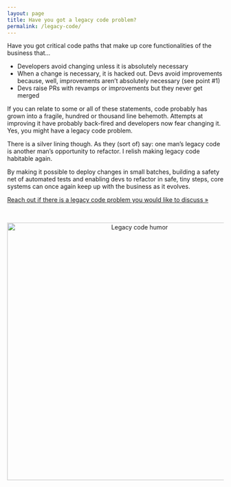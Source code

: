 ```yaml
---
layout: page
title: Have you got a legacy code problem?
permalink: /legacy-code/
---
```


Have you got critical code paths that make up core functionalities of the business that…

- Developers avoid changing unless it is absolutely necessary
- When a change is necessary, it is hacked out. Devs avoid improvements because, well, improvements aren’t absolutely necessary (see point #1)
- Devs raise PRs with revamps or improvements but they never get merged

If you can relate to some or all of these statements, code probably has grown into a fragile, hundred or thousand line behemoth. Attempts at improving it have probably back-fired and developers now fear changing it. Yes, you might have a legacy code problem.

There is a silver lining though. As they (sort of) say: one man’s legacy code is another man’s opportunity to refactor. I relish making legacy code habitable again.

By making it possible to deploy changes in small batches, building a safety net of automated tests and enabling devs to refactor in safe, tiny steps, core systems can once again keep up with the business as it evolves.

[Reach out if there is a legacy code problem you would like to discuss &#187;](/contact)

<br/><center><img src="/assets/images/legacy-code/legacy-code-programmer-humor.jpg" width="600" alt="Legacy code humor"></center>